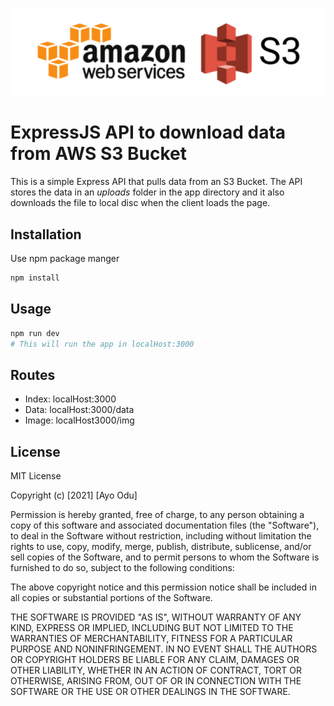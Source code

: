 ![AWS logo](public/images/s3.PNG)

# ExpressJS API to download data from AWS S3 Bucket

This is a simple Express API that pulls data from an S3 Bucket. The API stores the data in an *uploads* folder in the app directory and it also downloads the file to local disc when the client loads the page.

## Installation

Use npm package manger

```bash
npm install
```

## Usage

```python
npm run dev
# This will run the app in localHost:3000
```

## Routes
* Index: localHost:3000
* Data: localHost:3000/data
* Image: localHost3000/img

## License
MIT License

Copyright (c) [2021] [Ayo Odu]

Permission is hereby granted, free of charge, to any person obtaining a copy
of this software and associated documentation files (the "Software"), to deal
in the Software without restriction, including without limitation the rights
to use, copy, modify, merge, publish, distribute, sublicense, and/or sell
copies of the Software, and to permit persons to whom the Software is
furnished to do so, subject to the following conditions:

The above copyright notice and this permission notice shall be included in all
copies or substantial portions of the Software.

THE SOFTWARE IS PROVIDED "AS IS", WITHOUT WARRANTY OF ANY KIND, EXPRESS OR
IMPLIED, INCLUDING BUT NOT LIMITED TO THE WARRANTIES OF MERCHANTABILITY,
FITNESS FOR A PARTICULAR PURPOSE AND NONINFRINGEMENT. IN NO EVENT SHALL THE
AUTHORS OR COPYRIGHT HOLDERS BE LIABLE FOR ANY CLAIM, DAMAGES OR OTHER
LIABILITY, WHETHER IN AN ACTION OF CONTRACT, TORT OR OTHERWISE, ARISING FROM,
OUT OF OR IN CONNECTION WITH THE SOFTWARE OR THE USE OR OTHER DEALINGS IN THE
SOFTWARE.
